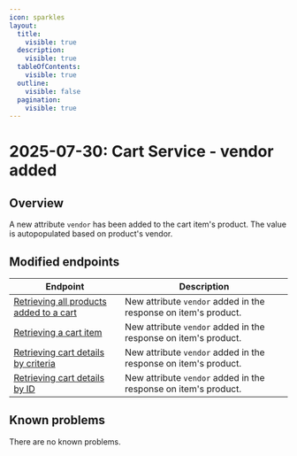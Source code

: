 ```yaml
---
icon: sparkles
layout:
  title:
    visible: true
  description:
    visible: true
  tableOfContents:
    visible: true
  outline:
    visible: false
  pagination:
    visible: true
---
```


# 2025-07-30: Cart Service - vendor added

## Overview

A new attribute `vendor` has been added to the cart item's product. The value is autopopulated based on product's vendor.

## Modified endpoints

| Endpoint                                                                                                                                                                                   | Description                                                |
|--------------------------------------------------------------------------------------------------------------------------------------------------------------------------------------------|------------------------------------------------------------|
| [Retrieving all products added to a cart](https://developer.emporix.io/api-references/api-guides-and-references/checkout/cart/api-reference/cart-items#get-cart-tenant-carts-cartid-items)                | New attribute `vendor` added in the response on item's product. |
| [Retrieving a cart item](https://developer.emporix.io/api-references/api-guides-and-references/checkout/cart/api-reference/cart-items#get-cart-tenant-carts-cartid-items-itemid)           | New attribute `vendor` added in the response on item's product. |
| [Retrieving cart details by criteria](https://developer.emporix.io/api-references/api-guides-and-references/checkout/cart/api-reference/carts#get-cart-tenant-carts)                       | New attribute `vendor` added in the response on item's product.  |
| [Retrieving cart details by ID](https://developer.emporix.io/api-references/api-guides-and-references/checkout/cart/api-reference/carts#get-cart-tenant-carts-cartid)                      | New attribute `vendor` added in the response on item's product.  |

## Known problems

There are no known problems.
